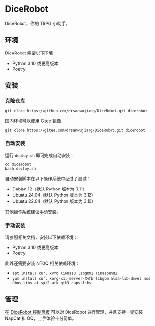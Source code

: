 # DiceRobot

DiceRobot，你的 TRPG 小助手。

## 环境

DiceRobot 需要以下环境：

- Python 3.10 或更高版本
- Poetry

## 安装

### 克隆仓库

```shell
git clone https://github.com/drsanwujiang/DiceRobot.git dicerobot
```

国内环境可以使用 Gitee 镜像

```shell
git clone https://gitee.com/drsanwujiang/DiceRobot.git dicerobot
```

### 自动安装

运行 `deploy.sh` 即可完成自动安装：

```shell
cd dicerobot
bash deploy.sh
```

自动安装脚本在以下操作系统中经过了测试：

- Debian 12（默认 Python 版本为 3.11）
- Ubuntu 24.04（默认 Python 版本为 3.12）
- Ubuntu 22.04（默认 Python 版本为 3.10）

其他操作系统建议手动安装。

### 手动安装

请参照相关文档，安装以下依赖环境：

- Python 3.10 或更高版本
- Poetry

此外还需要安装 NTQQ 相关依赖环境：

- `apt install curl xvfb libnss3 libgbm1 libasound2`
- `yum install curl xorg-x11-server-Xvfb libgbm alsa-lib-devel nss dbus-libs at-spi2-atk gtk3 cups-libs`

## 管理

在 [DiceRobot 控制面板](https://panel.dicerobot.tech/) 可以对 DiceRobot 进行管理，并且支持一键安装 NapCat 和 QQ，上手体验十分简单。
